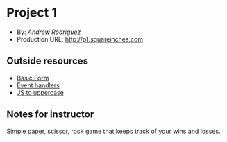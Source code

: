 # Project 1
+ By: *Andrew Rodriguez*
+ Production URL: <http://p1.squareinches.com>

## Outside resources
- [Basic Form](https://vuejs.org/v2/guide/forms.html)
- [Event handlers](https://vuejs.org/v2/guide/events.html)
- [JS to uppercase](https://www.w3schools.com/jsref/jsref_touppercase.asp)

## Notes for instructor
Simple paper, scissor, rock game that keeps track of your wins and losses.